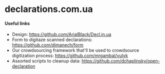 # declarations.com.ua

#### Useful links

* Design: https://github.com/ArialBlack/Decl.in.ua
* Form to digitaze scanned declarations: https://github.com/dimanech/form
* Our crowdsourcing framework that'll be used to crowdsource digitization process: https://github.com/mrgambal/vulyk
* Assorted scripts to cleanup data: https://github.com/dchaplinsky/open-declaration
